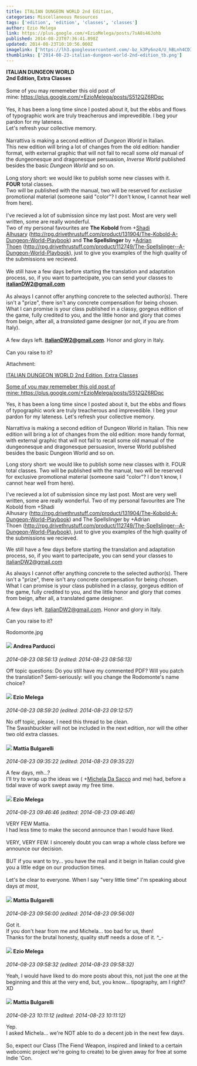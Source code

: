 ```yaml
---
title: ITALIAN DUNGEON WORLD 2nd Edition,
categories: Miscellaneous Resources
tags: ['edition', 'edition', 'classes', 'classes']
author: Ezio Melega
link: https://plus.google.com/+EzioMelega/posts/7sA8s46Johb
published: 2014-08-23T07:36:41.898Z
updated: 2014-08-23T10:10:56.000Z
imagelink: ['https://lh3.googleusercontent.com/-bz_k3Py6nz4/U_hBLnh4CDI/AAAAAAAAYLo/-etGXuna958/w1219-h2048/Rodomonte.jpg']
thumblinks: ['2014-08-23-italian-dungeon-world-2nd-edition_tb.png']
---
```


<b>ITALIAN DUNGEON WORLD</b><br /><b>2nd Edition, Extra Classes</b><br /><br />Some of you may rememeber this old post of mine: <a href="https://plus.google.com/+EzioMelega/posts/S512QZ6RDqc" class="ot-anchor">https://plus.google.com/+EzioMelega/posts/S512QZ6RDqc</a><br /><br />Yes, it has been a long time since I posted about it, but the ebbs and flows of typographic work are truly treacherous and imprevedible. I beg your pardon for my lateness.<br />Let&#39;s refresh your collective memory.<br /><br />Narrattiva is making a second edition of <i>Dungeon World</i> in Italian.<br />This new edition will bring a lot of changes from the old edition: handier format, with external graphic that will not fail to recall some <i>old</i> manual of the dungeonesque and dragonesque persuasion, <i>Inverse World</i> published besides the basic <i>Dungeon World</i> and so on.<br /><br />Long story short: we would like to publish some new classes with it.<br /><b>FOUR</b> total classes.<br />Two will be published with the manual, two will be reserved for <i>exclusive</i> promotional material (someone said &quot;color&quot;? I don&#39;t know, I cannot hear well from here).<br /><br />I&#39;ve recieved a lot of submission since my last post. Most are very well written, some are really wonderful.<br />Two of my personal favourites are <b>The Kobold</b> from <span class="proflinkWrapper"><span class="proflinkPrefix">+</span><a class="proflink" href="https://plus.google.com/103327399280421334863" oid="103327399280421334863">Shadi Alhusary</a></span> (<a href="http://rpg.drivethrustuff.com/product/131904/The-Kobold-A-Dungeon-World-Playbook" class="ot-anchor">http://rpg.drivethrustuff.com/product/131904/The-Kobold-A-Dungeon-World-Playbook</a>) and <b>The Spellslinger</b> by <span class="proflinkWrapper"><span class="proflinkPrefix">+</span><a class="proflink" href="https://plus.google.com/113847025671240258531" oid="113847025671240258531">Adrian Thoen</a></span> (<a href="http://rpg.drivethrustuff.com/product/112749/The-Spellslinger--A-Dungeon-World-Playbook" class="ot-anchor">http://rpg.drivethrustuff.com/product/112749/The-Spellslinger--A-Dungeon-World-Playbook</a>), just to give you examples of the high quality of the submissions we recieved.<br /><br />We still have a few days before starting the translation and adaptation process, so, if you want to partecipate, you can send your classes to <b>italianDW2@gmail.com</b><br /><br />As always I cannot offer anything concrete to the selected author(s). There isn&#39;t a &quot;prize&quot;, there isn&#39;t any concrete compensation for being chosen. What I can promise is your class published in a classy, gorgeus edition of the game, fully credited to you, and the little honor and glory that comes from beign, after all, a <i>translated</i> game designer (or not, if you are from Italy).<br /><br />A few days left. <b>italianDW2@gmail.com</b>. Honor and glory in Italy.<br /><br />Can you raise to it?


Attachment:

<a href='https://plus.google.com/photos/106208215013894151619/albums/6050657764703158417/6050657767217694770?sqi=100084733231320276299&sqsi=ce1a3f63-0134-470d-90ae-6eb5a12174e9&sqi=100084733231320276299&sqsi=ce1a3f63-0134-470d-90ae-6eb5a12174e9&sqi=100084733231320276299&sqsi=ce1a3f63-0134-470d-90ae-6eb5a12174e9'>ITALIAN DUNGEON WORLD
2nd Edition, Extra Classes

Some of you may rememeber this old post of mine: https://plus.google.com/+EzioMelega/posts/S512QZ6RDqc

Yes, it has been a long time since I posted about it, but the ebbs and flows of typographic work are truly treacherous and imprevedible. I beg your pardon for my lateness.
Let's refresh your collective memory.

Narrattiva is making a second edition of Dungeon World in Italian.
This new edition will bring a lot of changes from the old edition: more handy format, with external graphic that will not fail to recall some old manual of the dungeonesque and dragonesque persuasion, Inverse World published besides the basic Dungeon World and so on.

Long story short: we would like to publish some new classes with it.
FOUR total classes.
Two will be published with the manual, two will be reserved for exclusive promotional material (someone said "color"? I don't know, I cannot hear well from here).

I've recieved a lot of submission since my last post. Most are very well written, some are really wonderful.
Two of my personal favourites are The Kobold from +Shadi Alhusary (http://rpg.drivethrustuff.com/product/131904/The-Kobold-A-Dungeon-World-Playbook) and The Spellslinger by +Adrian Thoen (http://rpg.drivethrustuff.com/product/112749/The-Spellslinger--A-Dungeon-World-Playbook), just to give you examples of the high quality of the submissions we recieved.

We still have a few days before starting the translation and adaptation process, so, if you want to partecipate, you can send your classes to italianDW2@gmail.com

As always I cannot offer anything concrete to the selected author(s). There isn't a "prize", there isn't any concrete compensation for being chosen. What I can promise is your class published in a classy, gorgeus edition of the game, fully credited to you, and the little honor and glory that comes from beign, after all, a translated game designer.

A few days left. italianDW2@gmail.com. Honor and glory in Italy.

Can you raise to it?</a>


Rodomonte.jpg
<div id='comment z121jjrikknvuv1dd23kwluxunzrvjk0q'>
  <h4><img src='{{site.baseurl}}//images/avatars/101076298485951808085_photo.jpg'> Andrea Parducci</h4>
      <p><cite>2014-08-23 08:56:13 (edited: 2014-08-23 08:56:13)</cite></p>
        <p>Off topic questions: Do you still have my commented PDF? Will you patch the translation? Semi-seriously: will you change the Rodomonte&#39;s name choice?</p>
</div>
        

<div id='comment z121jjrikknvuv1dd23kwluxunzrvjk0q'>
  <h4><img src='{{site.baseurl}}//images/avatars/106208215013894151619_photo.jpg'> Ezio Melega</h4>
      <p><cite>2014-08-23 08:59:20 (edited: 2014-08-23 09:12:57)</cite></p>
        <p>No off topic, please, I need this thread to be clean.<br />The Swashbuckler will not be included in the next edition, nor will the other two old extra classes.</p>
</div>
        

<div id='comment z121jjrikknvuv1dd23kwluxunzrvjk0q'>
  <h4><img src='{{site.baseurl}}//images/avatars/100990726871994245256_photo.jpg'> Mattia Bulgarelli</h4>
      <p><cite>2014-08-23 09:35:22 (edited: 2014-08-23 09:35:22)</cite></p>
        <p>A few days, mh...?<br />I&#39;ll try to wrap up the ideas we ( <span class="proflinkWrapper"><span class="proflinkPrefix">+</span><a class="proflink" href="https://plus.google.com/102615284157527331497" oid="102615284157527331497">Michela Da Sacco</a></span> and me) had, before a tidal wave of work swept away my free time.</p>
</div>
        

<div id='comment z121jjrikknvuv1dd23kwluxunzrvjk0q'>
  <h4><img src='{{site.baseurl}}//images/avatars/106208215013894151619_photo.jpg'> Ezio Melega</h4>
      <p><cite>2014-08-23 09:46:46 (edited: 2014-08-23 09:46:46)</cite></p>
        <p>VERY FEW Mattia.<br />I had less time to make the second announce than I would have liked.<br /><br />VERY, VERY FEW. I sincerely doubt you can wrap a whole class before we announce our decision.<br /><br />BUT if you want to try... you have the mail and it beign in Italian could give you a little edge on our production times.<br /><br />Let&#39;s be clear to everyone. When I say &quot;very little time&quot; I&#39;m speaking about days <i>at most</i>,</p>
</div>
        

<div id='comment z121jjrikknvuv1dd23kwluxunzrvjk0q'>
  <h4><img src='{{site.baseurl}}//images/avatars/100990726871994245256_photo.jpg'> Mattia Bulgarelli</h4>
      <p><cite>2014-08-23 09:56:00 (edited: 2014-08-23 09:56:00)</cite></p>
        <p>Got it.<br />If you don&#39;t hear from me and Michela... too bad for us, then!<br />Thanks for the brutal honesty, quality stuff needs a dose of it. ^_-</p>
</div>
        

<div id='comment z121jjrikknvuv1dd23kwluxunzrvjk0q'>
  <h4><img src='{{site.baseurl}}//images/avatars/106208215013894151619_photo.jpg'> Ezio Melega</h4>
      <p><cite>2014-08-23 09:58:32 (edited: 2014-08-23 09:58:32)</cite></p>
        <p>Yeah, I would have liked to do more posts about this, not just the one at the beginning and this at the very end, but, you know... tipography, am I right? XD</p>
</div>
        

<div id='comment z121jjrikknvuv1dd23kwluxunzrvjk0q'>
  <h4><img src='{{site.baseurl}}//images/avatars/100990726871994245256_photo.jpg'> Mattia Bulgarelli</h4>
      <p><cite>2014-08-23 10:11:12 (edited: 2014-08-23 10:11:12)</cite></p>
        <p>Yep.<br />I asked Michela... we&#39;re NOT able to do a decent job in the next few days.<br /><br />So, expect our Class (The Fiend Weapon, inspired and linked to a certain webcomic project we&#39;re going to create) to be given away for free at some Indie &#39;Con.</p>
</div>
        